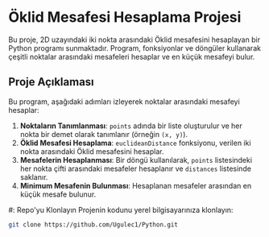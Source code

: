 # Öklid Mesafesi Hesaplama Projesi

Bu proje, 2D uzayındaki iki nokta arasındaki Öklid mesafesini hesaplayan bir Python programı sunmaktadır. Program, fonksiyonlar ve döngüler kullanarak çeşitli noktalar arasındaki mesafeleri hesaplar ve en küçük mesafeyi bulur.

## Proje Açıklaması

Bu program, aşağıdaki adımları izleyerek noktalar arasındaki mesafeyi hesaplar:

1. **Noktaların Tanımlanması**: `points` adında bir liste oluşturulur ve her nokta bir demet olarak tanımlanır (örneğin `(x, y)`).
2. **Öklid Mesafesi Hesaplama**: `euclideanDistance` fonksiyonu, verilen iki nokta arasındaki Öklid mesafesini hesaplar.
3. **Mesafelerin Hesaplanması**: Bir döngü kullanılarak, `points` listesindeki her nokta çifti arasındaki mesafeler hesaplanır ve `distances` listesinde saklanır.
4. **Minimum Mesafenin Bulunması**: Hesaplanan mesafeler arasından en küçük mesafe bulunur.



#: Repo'yu Klonlayın
Projenin kodunu yerel bilgisayarınıza klonlayın:
```bash
git clone https://github.com/Ugulec1/Python.git


